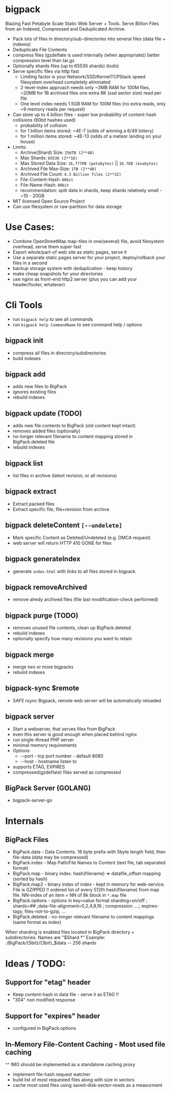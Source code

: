 # bigpack

Blazing Fast Petabyte Scale Static Web Server + Tools.
Serve Billion Files from an Indexed, Compressed and Deduplicated Archive.

* Pack lots of files in directory/sub-directories into several files (data file + indexes)
* Deduplicate File Contents
* compress files (gzdeflate is used internally (when appropriate))
  better compression level than tar.gz
* Optionally shards files (up to 65536 shards) (todo)
* Serve specific files via http fast
  * Limiting factor is your Network/SSD/KernelTCPStack speed
    filesystem overhead completely eliminated
  * 2-level-index approach needs only ~3MB RAM for 100M files, ~20MB for 1B archived files
    one extra 8K (ssd sector size) read per file
  * One level index needs 1.5GB RAM for 100M files (no extra reads, only ~9 memory reads per request)
* Can store up to 4 billion files - super low probability of content-hash collisions (80bit hashes used)
    * probability of collision
    *  for 1 billion items stored: ~4E-7 (odds of winning a 6/49 lottery)
    *  for 1 million items stored: ~4E-13 (odds of a meteor landing on your house)
* Limits:
    * Archive(Shard) Size: `256TB (2**48)`
    * Max Shards: `65536 (2**16)`
    * Max Stored Data Size: `16,777PB (petabytes)` || `16.7EB (exabytes)`
    * Archived File Max-Size: `1TB (2**40)`
    * Archived File Count: `4.3 Billion files (2**32)`
    * File-Content-Hash: `80bit`
    * File-Name-Hash: `80bit`
    * recommendation: split data in shards, keep shards relatively small - ~10 - 20GB
* MIT licensed Open Source Project
* Can use filesystem or raw-partition for data storage

# Use Cases:
* Combine OpenStreetMap map-tiles in one(several) file, avoid filesystem overhead, serve them super fast
* Export whole/part-of web site as static pages, serve it
* Use a separate static pages server for your project, deploy/rollback your files in a second
* backup storage system with deduplication - keep history
* make cheap snapshots for your directories
* use nginx as front-end http2 server (plus you can add your header/footer, whatever)

# Cli Tools

* run `bigpack help` to see all commands
* run `bigpack help CommandName` to see command help / options

## bigpack init
* compress all files in directory/subdirectories
* build indexes

## bigpack add
* adds new files to BigPack
* ignores existing files
* rebuild indexes

## bigpack update (TODO)
* adds new file contents to BigPack (old content kept intact)
* removes added files (optionally)
* no-longer relevant filename to content mapping stored in BigPack.deleted file
* rebuild indexes

## bigpack list
* list files in archive (latest revision, or all revisions)

## bigpack extract
* Extract packed files
* Extract specific file, file+revision from archive

## bigpack deleteContent `[--undelete]`
* Mark specific Content as Deleted/Undeleted (e.g. DMCA request)
* web server will return HTTP 410 GONE for files

## bigpack generateIndex
* generate `index.html` with links to all files stored in bigpack

## bigpack removeArchived
* remove alredy archived files (file last-modification-check performed)

## bigpack purge (TODO)
* removes unused file contents, clean up BigPack.deleted
* rebuild indexes
* optionally specify how many revisions you want to retain

## bigpack merge
 * merge two or more bigpacks
 * rebuild indexes

## bigpack-sync $remote
 * SAFE rsync Bigpack, remote web server will be automatically reloaded

## bigpack server
* Start a webserver, that serves files from  BigPack
* even this server is good enough when placed behind nginx
* run single-thread PHP server
* minimal memory requirements
* Options:
    * --port   - tcp port number - default 8080
    * --host   - hostname listen to
* supports ETAG, EXPIRES
* compressed(gzdeflate) files served as compressed

## BigPack Server (GOLANG)
* bigpack-server-go

# Internals

## BigPack Files
* BigPack.data  - Data Contents. 16 byte prefix with 5byte length field, then file-data (data may be compressed)
* BigPack.index - Map Path/File Names to Content (text file, tab separated format)
* BigPack.map  - binary index. hash(filename) => datafile_offset mapping (sorted by hash)
* BigPack.map2 - binary index of index - kept in memory for web-service. File is GZIPPED !!
                 ordered list of every 512th hash(filename) from map file.
                 NN-index of an item = NN of 8k block in `*.map` file
* BigPack.options - options in key=value format
    sharding=on/off ; shards=## ;data-file-alignment=0,2,4,8,16 ; compression ....; expires-tags; files-not-to-gzip, ...
* BigPack.deleted - no-longer relevant filename to content mappings (same format as index)

When sharding is enabled files located in BigPack directory + subdirectories.
Names are "$Shard.*"
Example: ./BigPack/{5bit}/{3bit}_$data    -- 256 shards

# Ideas / TODO:

## Support for "etag" header
* Keep content-hash in data file - serve it as ETAG !!
* "304" non modified response

## Support for "expires" header
* configured in BigPack.options

## In-Memory File-Content Caching - Most used file caching
^^ IMO should be implemented as a standalone caching proxy
* implement file-hash request watcher
* build list of most requested files along with size in sectors
* cache most used files using saved-disk-sector-reads as a measurment
